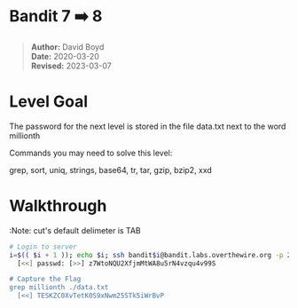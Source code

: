 # Bandit 7 :arrow_right: 8

> **Author:** David Boyd<br>
> **Date:** 2020-03-20<br>
> **Revised:** 2023-03-07

# Level Goal

The password for the next level is stored in the file data.txt next to the
word millionth

Commands you may need to solve this level:

grep, sort, uniq, strings, base64, tr, tar, gzip, bzip2, xxd

# Walkthrough
:Note: cut's default delimeter is TAB

``` bash
# Login to server
i=$(( $i + 1 )); echo $i; ssh bandit$i@bandit.labs.overthewire.org -p 2220
  [<<] passwd: [>>] z7WtoNQU2XfjmMtWA8u5rN4vzqu4v99S

# Capture the Flag
grep millionth ./data.txt
  [<<] TESKZC0XvTetK0S9xNwm25STk5iWrBvP
```
